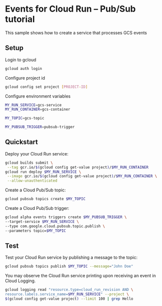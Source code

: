 # Events for Cloud Run – Pub/Sub tutorial

This sample shows how to create a service that processes GCS events

## Setup

Login to gcloud

```sh
gcloud auth login
```

Configure project id

```sh
gcloud config set project [PROJECT-ID]
```

Configure environment variables 

```sh
MY_RUN_SERVICE=gcs-service
MY_RUN_CONTAINER=gcs-container

MY_TOPIC=gcs-topic

MY_PUBSUB_TRIGGER=pubsub-trigger
```

## Quickstart

Deploy your Cloud Run service:

```sh
gcloud builds submit \
 --tag gcr.io/$(gcloud config get-value project)/$MY_RUN_CONTAINER
gcloud run deploy $MY_RUN_SERVICE \
 --image gcr.io/$(gcloud config get-value project)/$MY_RUN_CONTAINER \
 --allow-unauthenticated
```

Create a Cloud Pub/Sub topic:

```sh
gcloud pubsub topics create $MY_TOPIC
```

Create a Cloud Pub/Sub trigger:

```sh
gcloud alpha events triggers create $MY_PUBSUB_TRIGGER \
--target-service $MY_RUN_SERVICE \
--type com.google.cloud.pubsub.topic.publish \
--parameters topic=$MY_TOPIC
```

## Test

Test your Cloud Run service by publishing a message to the topic: 

```sh
gcloud pubsub topics publish $MY_TOPIC --message="John Doe"
```

You may observe the Cloud Run service printing upon receiving an event in 
Cloud Logging.

```sh
gcloud logging read "resource.type=cloud_run_revision AND \
resource.labels.service_name=$MY_RUN_SERVICE" --project \
$(gcloud config get-value project) --limit 100 | grep Hello
```